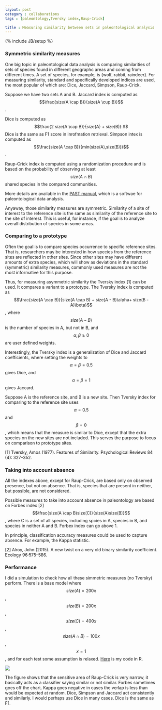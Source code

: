 ```yaml
---
layout: post
category : collaborations
tags : [paleontology,Tversky index,Raup-Crick]

title : Measuring similarity between sets in paleontological analysis
---
```

{% include JB/setup %}

<head>
<script type="text/javascript"
 src="http://cdn.mathjax.org/mathjax/latest/MathJax.js?config=TeX-AMS-MML_HTMLorMML">
</script>
</head>

### Symmetric similarity measures ###

One big topic in paleontological data analysis is comparing similarities of sets of species found in different geographc areas and coming from different times. A set of species, for example, is {wolf, rabbit, raindeer}. For measuring similarity, standard and specifically developed indices are used, the most popular of which are: Dice, Jaccard, Simpson, Raup-Crick. 

Suppose we have two sets A and B. Jaccard index is computed as $$\frac{size(A \cap B)}{size(A \cup B)}$$.

Dice is computed as $$\frac{2 size(A \cap B)}{size(A) + size(B)}.$$
Dice is the same as F1 score in inrofmation retrieval. 
Simpson intex is computed as $$\frac{size(A \cap B)}{min(size(A),size(B))}$$.

Raup-Crick index is computed using a randomization procedure and is based on the probability of observing at least $$size(A \cap B)$$  shared species in the compared communities. 

More details are available in the [PAST manual](http://folk.uio.no/ohammer/past/), which is a softwae for paleontological data analysis.


Anyaway, those similarity measures are symmetric. Similarity of a site of interest to the reference site is the same as similarity of the reference site to the site of interest. This is useful, for instance, if  the goal is to analyze overall distribution of species in some areas. 

### Comparing to a prototype ###

Often the goal is to compare species occurrence to specific reference sites. That is, researchers may be interested in how species from the reference sites are reflected in other sites. Since other sites may have different amounts of extra species, which will show as deviations in the standard (symmetric) similarity measures, commonly used measures are not the most informative for this purpose.

Thus, for measuring asymmetric similarity the Tversky index [1] can be used. It compares a variant to a prototype. The Tversky index is computed as 
$$\frac{size(A \cap B)}{size(A \cap B) +  size(A - B)\alpha+  size(B - A)\beta}$$, where $$size(A - B)$$ is the number of species in A, but not in B, and $$\alpha,\beta \geq 0$$ are user defined weights. 

Interestingly, the Tversky index is a generalization of Dice and Jaccard coefficients, where setting the weights to $$\alpha=\beta=0.5$$ gives Dice, and $$\alpha=\beta=1$$ gives Jaccard. 

Suppose A is the reference site, and B is a new site. Then Tversky index for comparing to the reference site uses $$\alpha=0.5$$ and $$\beta=0$$, which means that the measure is similar to Dice, except that the extra species on the new sites are not included. This serves the purpose to focus on comparison to prototype sites.

[1] Tversky, Amos (1977). Features of Similarity. Psychological Reviews 84 (4): 327–352.

### Taking into account absence ###

All the indexes above, except for Raup-Crick, are based only on observed presence, but not on absence. That is, species that are present in neither, but possible, are not considered. 

Possible measures to take into account absence in paleontology are based on Forbes index [2] $$\frac{size(A \cap B)size(C)}{size(A)size(B)}$$, where C is a set of all species, including spcies in A, species in B, and species in neither A and B. Forbex index can go above 1. 

In principle, classification accuracy measures could be used to capture absence. For example, the Kappa statistic.

[2] Alroy, John (2015). A new twist on a very old binary similarity coefficient. Ecology 96:575–586.

### Performance ###

I did a simulation to check how all these simmetric measures (no Tversky) perform. There is a base model where $$size(A) = 200x$$, $$size(B) = 200x$$, $$size(C) = 400x$$, $$size(A \cap B) = 100x$$, $$x = 1$$, and for each test some assumption is relaxed. [Here](http://zliobaite.github.io/assets/run_sim.R) is my code in R. 

![](http://zliobaite.github.io/assets/fig_similarity.png)

The figure shows that the sensitive area of Raup-Crick is very narrow, it basically acts as a classifier saying similar or not similar. Forbes sometimes goes off the chart. Kappa goes negative in cases the verlap is less than would be expected at random. Dice, Simpson and Jaccard act consistently and similarly. I would perhaps use Dice in many cases. Dice is the same as F1. 
